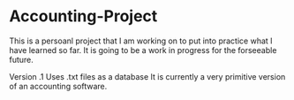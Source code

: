 # Accounting-Project
This is a persoanl project that I am working on to put into practice what I have learned so far.
It is going to be a work in progress for the forseeable future.

Version .1
Uses .txt files as a database
It is currently a very primitive version of an accounting software. 

